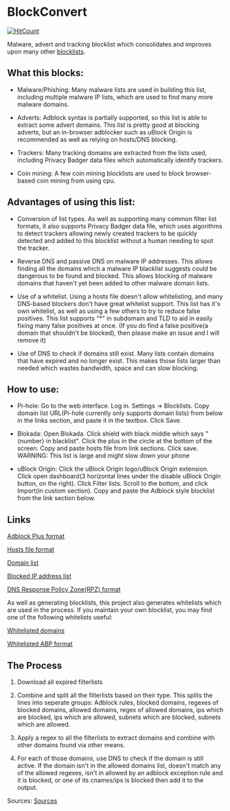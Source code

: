 # BlockConvert

[![HitCount](http://hits.dwyl.io/mkb2091/blockconvert.svg)](http://hits.dwyl.io/mkb2091/blockconvert)

Malware, advert and tracking blocklist which consolidates and improves upon many other [blocklists](https://github.com/mkb2091/blockconvert/blob/master/filterlists.csv).


## What this blocks:
- Malware/Phishing: Many malware lists are used in building this list, including multiple malware IP lists, which are used to find many more malware domains.

- Adverts: Adblock syntax is partially supported, so this list is able to extract some advert domains. This list is pretty good at blocking adverts, but an in-browser adblocker such as uBlock Origin is recommended as well as relying on hosts/DNS blocking.

- Trackers: Many tracking domains are extracted from the lists used, including Privacy Badger data files which automatically identify trackers.

- Coin mining: A few coin mining blocklists are used to block browser-based coin mining from using cpu.

## Advantages of using this list:
- Conversion of list types. As well as supporting many common filter list formats, it also supports Privacy Badger data file, which uses algorithms to detect trackers allowing newly created trackers to be quickly detected and added to this blocklist without a human needing to spot the tracker.

- Reverse DNS and passive DNS on malware IP addresses. This allows finding all the domains which a malware IP blacklist suggests could be dangerous to be found and blocked. This allows blocking of malware domains that haven't yet been added to other malware domain lists.

- Use of a whitelist. Using a hosts file doesn't allow whitelisting, and many DNS-based blockers don't have great whitelist support. This list has it's own whitelist, as well as using a few others to try to reduce false positives. This list supports "*" in subdomain and TLD to aid in easily fixing many false positives at once. (If you do find a false positive(a domain that shouldn't be blocked), then please make an issue and I will remove it)

- Use of DNS to check if domains still exist. Many lists contain domains that have expired and no longer exist. This makes those lists larger than needed which wastes bandwidth, space and can slow blocking.

## How to use:
- Pi-hole: Go to the web interface. Log in. Settings -> Blocklists. Copy domain list URL(Pi-hole currently only supports domain lists) from below in the links section, and paste it in the textbox. Click Save.

- Blokada: Open Blokada. Click shield with black middle which says "{number} in blacklist". Click the plus in the circle at the bottom of the screen. Copy and paste hosts file from link sections. Click save. WARNING: This list is large and might slow down your phone

- uBlock Origin: Click the uBlock Origin logo/uBlock Origin extension. Click open dashboard(3 horizontal lines under the disable uBlock Origin button, on the right). Click Filter lists. Scroll to the bottom, and click Import(in custom section). Copy and paste the Adblock style blocklist from the link section below.

## Links

[Adblock Plus format](https://mkb2091.github.io/blockconvert/output/adblock.txt)

[Hosts file format](https://mkb2091.github.io/blockconvert/output/hosts.txt)

[Domain list](https://mkb2091.github.io/blockconvert/output/domains.txt)

[Blocked IP address list](https://mkb2091.github.io/blockconvert/output/ip_blocklist.txt)

[DNS Response Policy Zone(RPZ) format](https://mkb2091.github.io/blockconvert/output/domains.rpz)

As well as generating blocklists, this project also generates whitelists which are used in the process. If you maintain your own blocklist, you may find one of the following whitelists useful:

[Whitelisted domains](https://mkb2091.github.io/blockconvert/output/whitelist_domains.txt)

[Whitelisted ABP format](https://mkb2091.github.io/blockconvert/output/whitelist_adblock.txt)

## The Process

1. Download all expired filterlists

2. Combine and split all the filterlists based on their type. This splits the lines into seperate groups: Adblock rules, blocked domains, regexes of blocked domains, allowed domains, regex of allowed domains, ips which are blocked, ips which are allowed, subnets which are blocked, subnets which are allowed.

3. Apply a regex to all the filterlists to extract domains and combine with other domains found via other means.

4. For each of those domains, use DNS to check if the domain is still active. If the domain isn't in the allowed domains list, doesn't match any of the allowed regexes, isn't in allowed by an adblock exception rule and it is blocked, or one of its cnames/ips is blocked then add it to the output.

Sources: [Sources](https://github.com/mkb2091/blockconvert/blob/master/filterlists.csv)
